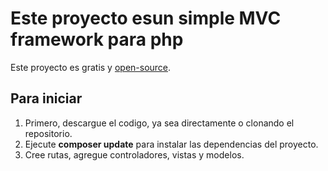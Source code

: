 # Este proyecto esun simple MVC framework para php
Este proyecto es gratis y [open-source](LICENSE).

## Para iniciar

1. Primero, descargue el codigo, ya sea directamente o clonando el repositorio.
1. Ejecute **composer update** para instalar las dependencias del proyecto.
1. Cree rutas, agregue controladores, vistas y modelos.
